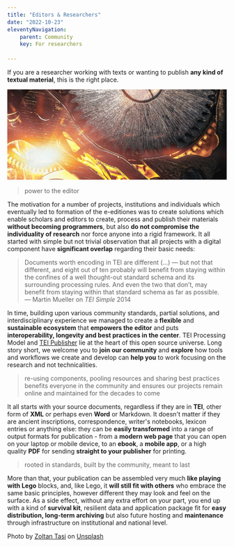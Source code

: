 ```yaml
---
title: "Editors & Researchers"
date: "2022-10-23"
eleventyNavigation:
    parent: Community
    key: For researchers
    
---
```


If you are a researcher working with texts or wanting to publish **any kind of textual material**, this is the right place.

![](/img/zoltan-tasi-CLJeQCr2F_A-unsplash.jpg)
> power to the editor 

The motivation for a number of projects, institutions and individuals which eventually led to formation of the e-editiones was to create solutions which enable scholars and editors to create, process and publish their materials **without becoming programmers**, but also **do not compromise the individuality of research** nor force anyone into a rigid framework. It all started with simple but not trivial observation that all projects with a digital component have **significant overlap** regarding their basic needs:

> Documents worth encoding in TEI are different (...) — but not that different, and eight out of ten probably will benefit from staying within the confines of a well thought-out standard schema and its surrounding processing rules. And even the two that don’t, may benefit from staying within that standard schema as far as possible. — Martin Mueller on *TEI Simple* 2014

In time, building upon various community standards, partial solutions, and interdisciplinary experience we managed to create a **flexible** and **sustainable ecosystem** that **empowers the editor** and puts **interoperability, longevity and best practices in the center**. TEI Processing Model and [TEI Publisher](https://teipublisher.com/exist/apps/tei-publisher) lie at the heart of this open source universe. Long story short, we welcome you to **join our community** and **explore** how tools and workflows we create and develop can **help you** to work focusing on the research and not technicalities.

> re-using components, pooling resources and sharing best practices benefits everyone in the community and ensures our projects remain online and maintained for the decades to come

It all starts with your source documents, regardless if they are in **TEI**, other form of **XML** or perhaps even **Word** or Markdown. It doesn't matter if they are ancient inscriptions, correspondence, writer's notebooks, lexicon entries or anything else: they can be **easily transformed** into a range of output formats for publication - from a **modern web page** that you can open on your laptop or mobile device, to an **ebook**, a **mobile app**, or a high quality **PDF** for sending **straight to your publisher** for printing. 

> rooted in standards, built by the community, meant to last

More than that, your publication can be assembled very much **like playing with Lego** blocks, and, like Lego, it **will still fit with others** who embrace the same basic principles, however different they may look and feel on the surface. As a side effect, without any extra effort on your part, you end up with a kind of **survival kit**, resilient data and application package fit for **easy distribution, long-term archiving** but also future hosting and **maintenance** through infrastructure on institutional and national level.

Photo by <a href="https://unsplash.com/@zoltantasi?utm_source=unsplash&utm_medium=referral&utm_content=creditCopyText" target="unsplash">Zoltan Tasi</a> on <a href="https://unsplash.com/s/photos/power?utm_source=unsplash&utm_medium=referral&utm_content=creditCopyText" target="unsplash">Unsplash</a>
  
